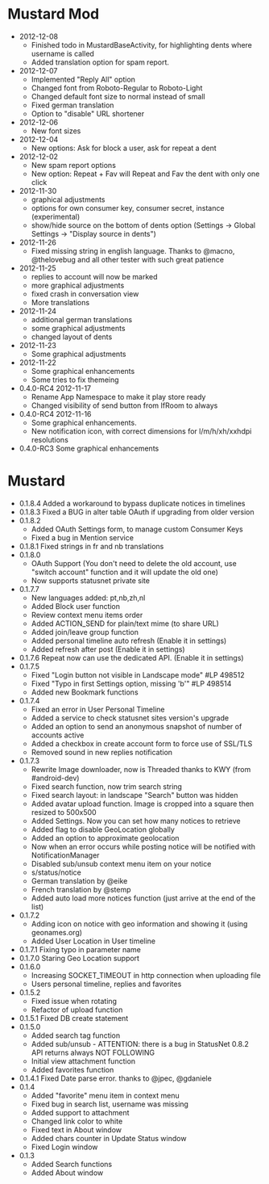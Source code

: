 # Mustard Mod #
- 2012-12-08
	* Finished todo in MustardBaseActivity, for highlighting dents where username is called
	* Added translation option for spam report. 
- 2012-12-07
	* Implemented "Reply All" option
	* Changed font from Roboto-Regular to Roboto-Light
	* Changed default font size to normal instead of small
	* Fixed german translation
	* Option to "disable" URL shortener
- 2012-12-06
	* New font sizes
- 2012-12-04
	* New options: Ask for block a user, ask for repeat a dent
- 2012-12-02
	* New spam report options
	* New option: Repeat + Fav will Repeat and Fav the dent with only one click
- 2012-11-30
	* graphical adjustments
	* options for own consumer key, consumer secret, instance (experimental)
	* show/hide source on the bottom of dents option 
	  (Settings -> Global Settings -> "Display source in dents")
- 2012-11-26
	* Fixed missing string in english language. Thanks to @macno, 
	  @thelovebug and all other tester with such great patience
- 2012-11-25
	* replies to account will now be marked
	* more graphical adjustments
	* fixed crash in conversation view
	* More translations
- 2012-11-24
	* additional german translations
	* some graphical adjustments
	* changed layout of dents
- 2012-11-23
	* Some graphical adjustments
- 2012-11-22
	* Some graphical enhancements
	* Some tries to fix themeing
- 0.4.0-RC4 2012-11-17
	* Rename App Namespace to make it play store ready
	* Changed visibility of send button from IfRoom to always
- 0.4.0-RC4 2012-11-16
	* Some graphical enhancements. 
	* New notification icon, with correct dimensions for l/m/h/xh/xxhdpi resolutions
- 0.4.0-RC3 Some graphical enhancements


# Mustard #

 * 0.1.8.4 Added a workaround to bypass duplicate notices in timelines
 * 0.1.8.3 Fixed a BUG in alter table OAuth if upgrading from older version
 * 0.1.8.2
   * Added OAuth Settings form, to manage custom Consumer Keys
   * Fixed a bug in Mention service
 * 0.1.8.1 Fixed strings in fr and nb translations
 * 0.1.8.0
   * OAuth Support
       (You don't need to delete the old account, use "switch account" function and it will update the old one)
   * Now supports statusnet private site
 * 0.1.7.7
    * New languages added: pt,nb,zh,nl
    * Added Block user function
    * Review context menu items order
    * Added ACTION_SEND for plain/text mime (to share URL)
    * Added join/leave group function
    * Added personal timeline auto refresh (Enable it in settings)
    * Added refresh after post (Enable it in settings)
 * 0.1.7.6 Repeat now can use the dedicated API. (Enable it in settings)
 * 0.1.7.5
    * Fixed "Login button not visible in Landscape mode" #LP 498512
    * Fixed "Typo in first Settings option, missing 'b'" #LP 498514
    * Added new Bookmark functions
 * 0.1.7.4
    * Fixed an error in User Personal Timeline
    * Added a service to check statusnet sites version's upgrade 
    * Added an option to send an anonymous snapshot of number of accounts active
    * Added a checkbox in create account form to force use of SSL/TLS
    * Removed sound in new replies notification
 * 0.1.7.3
    * Rewrite Image downloader, now is Threaded thanks to KWY (from #android-dev)
    * Fixed search function, now trim search string
    * Fixed search layout: in landscape "Search" button was hidden
    * Added avatar upload function. Image is cropped into a square then resized to 500x500
    * Added Settings. Now you can set how many notices to retrieve
    * Added flag to disable GeoLocation globally
    * Added an option to approximate geolocation 
    * Now when an error occurs while posting notice will be notified with NotificationManager
    * Disabled sub/unsub context menu item on your notice
    * s/status/notice
    * German translation by @eike
    * French translation by @stemp
    * Added auto load more notices function (just arrive at the end of the list)
 * 0.1.7.2
    * Adding icon on notice with geo information and showing it (using geonames.org)
    * Added User Location in User timeline
 * 0.1.7.1 Fixing typo in parameter name
 * 0.1.7.0 Staring Geo Location support
 * 0.1.6.0
    * Increasing SOCKET_TIMEOUT in http connection when uploading file
    * Users personal timeline, replies and favorites 
 * 0.1.5.2
    * Fixed issue when rotating
    * Refactor of upload function 
 * 0.1.5.1 Fixed DB create statement
 * 0.1.5.0
    * Added search tag function
    * Added sub/unsub - ATTENTION: there is a bug in StatusNet 0.8.2 API returns always NOT FOLLOWING 
    * Initial view attachment function
    * Added favorites function
 * 0.1.4.1 Fixed Date parse error. thanks to @jpec, @gdaniele
 * 0.1.4
	* Added "favorite" menu item in context menu
	* Fixed bug in search list, username was missing
	* Added support to attachment
	* Changed link color to white
	* Fixed text in About window
	* Added chars counter in Update Status window
	* Fixed Login window
 * 0.1.3
	* Added Search functions
	* Added About window
